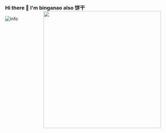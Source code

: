### Hi there 👋 I'm binganao also 饼干 <img align='right' src='https://github-readme-stats.vercel.app/api?username=binganao&show_icons=true&theme=cobalt' width='380px'>

<!--
**binganao/binganao** is a ✨ _special_ ✨ repository because its `README.md` (this file) appears on your GitHub profile.

Here are some ideas to get you started:

- 🔭 I’m currently working on ...
- 🌱 I’m currently learning ...
- 👯 I’m looking to collaborate on ...
- 🤔 I’m looking for help with ...
- 💬 Ask me about ...
- 📫 How to reach me: ...
- 😄 Pronouns: ...
- ⚡ Fun fact: ...
-->
![info](https://github-readme-stats.vercel.app/api?username=binganao&show_icons=true&count_private=true&hide=prs&theme=default_repocard)
